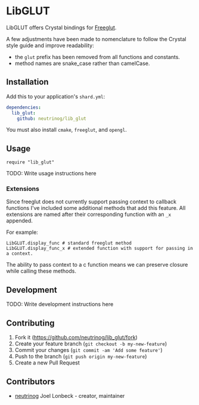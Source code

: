 # LibGLUT

LibGLUT offers Crystal bindings for [Freeglut](http://freeglut.sourceforge.net/).

A few adjustments have been made to nomenclature to follow the Crystal style guide
and improve readability:

* the `glut` prefix has been removed from all functions and constants.
* method names are snake_case rather than camelCase.

## Installation

Add this to your application's `shard.yml`:

```yaml
dependencies:
  lib_glut:
    github: neutrinog/lib_glut
```

You must also install `cmake`, `freeglut`, and `opengl`.

## Usage

```crystal
require "lib_glut"
```

TODO: Write usage instructions here

### Extensions

Since freeglut does not currently support passing context to callback functions I've included some additional methods that add this feature.
All extensions are named after their corresponding function with an `_x` appended.

For example:
```crystal
LibGLUT.display_func # standard freeglut method
LibGLUT.display_func_x # extended function with support for passing in a context.
```

The ability to pass context to a c function means we can preserve closure while calling these methods.

## Development

TODO: Write development instructions here

## Contributing

1. Fork it (<https://github.com/neutrinog/lib_glut/fork>)
2. Create your feature branch (`git checkout -b my-new-feature`)
3. Commit your changes (`git commit -am 'Add some feature'`)
4. Push to the branch (`git push origin my-new-feature`)
5. Create a new Pull Request

## Contributors

- [neutrinog](https://github.com/neutrinog) Joel Lonbeck - creator, maintainer
